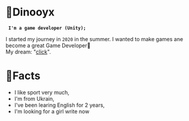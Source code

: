 # 🦖Dinooyx
**`` I'm a game developer (Unity);``**

I started my journey in `2020` in the summer. 
I wanted to make games ane become a great Game Developer🔋                       
My dream: "[click][rick]".



# 💪Facts
- I like sport very much,
- I'm from Ukrain,
- I've been learing English for 2 years,
- I'm looking for a girl write now








[rick]: https://youtube.com/fknight

<!--
**r34fr23wr/r34fr23wr** is a ✨ _special_ ✨ repository because its `README.md` (this file) appears on your GitHub profile.

Here are some ideas to get you started:

- 🔭 I’m currently working on ...
- 🌱 I’m currently learning ...
- 👯 I’m looking to collaborate on ...
- 🤔 I’m looking for help with ...
- 💬 Ask me about ...
- 📫 How to reach me: ...
- 😄 Pronouns: ...
- ⚡ Fun fact: ...
-->
